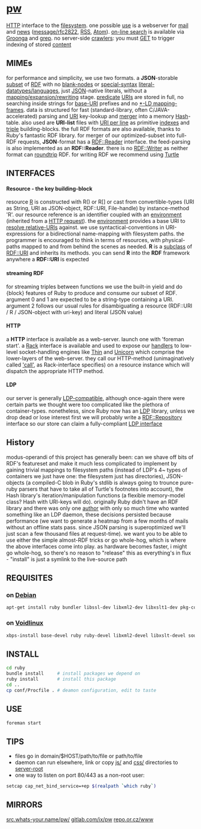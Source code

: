 # [pw](http://src.whats-your.name/pw/)

[HTTP](https://www.mnot.net/blog/2014/06/07/rfc2616_is_dead) interface to the [filesystem](http://www.multicians.org/fjcc4.html). one possible [use](http://suckless.org/philosophy) is a webserver for [mail](conf/mail/) and [news](conf/news/) ([message/rfc2822](http://www.faqs.org/rfcs/rfc2822.html), [RSS](http://web.resource.org/rss/1.0/spec), [Atom](https://tools.ietf.org/html/rfc4287)). [on-line search](https://en.wikipedia.org/wiki/Online_search) is available via [Groonga](http://groonga.org/) and [grep](http://www.gnu.org/software/grep/manual/grep.html). no server-side [crawlers](https://en.wikipedia.org/wiki/Web_crawler): you must [GET](ruby/read.rb.html) to trigger indexing of stored [content](https://en.wikipedia.org/wiki/Content_(media))

## MIMEs

for performance and simplicity, we use two formats. a **JSON**-storable [subset](https://en.wikipedia.org/wiki/Subset) of [RDF](https://ruby-rdf.github.io/) with no [blank-nodes](http://milicicvuk.com/blog/2011/07/14/problems-of-the-rdf-model-blank-nodes/) or [special-syntax](http://www.w3.org/TR/turtle/#turtle-literals) [literal-datatypes/languages](http://www.w3.org/TR/rdf11-concepts/#section-Datatypes), just [JSON](http://www.json.org/)-native literals, without a [mapping/expansion/rewriting](http://www.w3.org/TR/json-ld-api/#context-processing-algorithms) stage. [predicate](http://www.w3.org/TR/rdf11-concepts/#dfn-predicate) [URIs](https://en.wikipedia.org/wiki/Uniform_Resource_Identifier) are stored in full, no searching inside strings for [base-URI](https://annevankesteren.nl/2005/08/base-examples) prefixes and no [*-LD mapping-frames](http://json-ld.org/spec/latest/json-ld-framing/). data is structured for fast (standard-library, often C/JAVA-accelerated) parsing and [URI](https://www.ietf.org/rfc/rfc1630.txt) key-lookup and [merger](ruby/JSON.rb.html) into a memory [Hash](http://docs.ruby-lang.org/en/2.0.0/Hash.html)-table. also used are **URI-list** files with [URI per line](http://amundsen.com/hypermedia/urilist/) as primitive [indexes](https://en.wikipedia.org/wiki/Database_index) and [triple](http://stackoverflow.com/questions/273218/whats-an-rdf-triple) building-blocks. the full RDF formats are also available, thanks to Ruby's fantastic RDF library. for merger of our optimized-subset into full-RDF requests, **JSON**-format has a [RDF::Reader](http://www.rubydoc.info/github/ruby-rdf/rdf/RDF/Reader) interface. the feed-parsing is also implemented as an **RDF::Reader**. there is no [RDF::Writer](http://www.rubydoc.info/github/ruby-rdf/rdf/RDF/Writer) as neither format can [roundtrip](https://en.wikipedia.org/wiki/Round-trip_format_conversion) RDF. for writing RDF we recommend using [Turtle](http://www.w3.org/TeamSubmission/turtle/)

## INTERFACES

#### Resource - the key building-block
resource [R](ruby/names.rb.html) is constructed with R() or R[] or cast from convertible-types (URI as String, URI as JSON-object, RDF::URI, File-handle) by instance-method 'R'. our resource reference is an identifier coupled with an [environment](https://mitpress.mit.edu/sicp/full-text/sicp/book/node77.html) (inherited from a [HTTP request](http://tools.ietf.org/html/rfc7231#section-5)). the [environment](https://en.wikipedia.org/wiki/Eval#Ruby) provides a base URI to [resolve relative-URIs](https://tools.ietf.org/html/rfc3986#section-5.2) against. we use syntactical-conventions in URI-expressions for a bidirectional name-mapping with filesystem paths. the programmer is encouraged to think in terms of resources, with physical-paths mapped to and from behind the scenes as needed. **R** is a [subclass](http://rubylearning.com/satishtalim/ruby_inheritance.html) of [RDF::URI](http://www.rubydoc.info/github/ruby-rdf/rdf/RDF/URI) and inherits its methods. you can send **R** into the **RDF** framework anywhere a **RDF::URI** is expected

#### streaming RDF
for streaming triples between functions we use the built-in yield and do {block} features of Ruby to produce and consume our subset of RDF.
argument 0 and 1 are expected to be a string-type containing a URI.
argument 2 follows our usual rules for disambiguating a resource (RDF::URI / R / JSON-object with uri-key) and literal (JSON value)

#### HTTP
a **HTTP** interface is available as a web-server. launch one with 'foreman start'.
a [Rack](http://rack.github.io/) interface is available and used to expose our [handlers](ruby/read.rb.html) to low-level socket-handling engines like [Thin](http://code.macournoyer.com/thin/) and [Unicorn](http://unicorn.bogomips.org/) which comprise the lower-layers of the web-server. they call our HTTP-method (unimaginatively called ['call'](ruby/HTTP.rb.html), as Rack-interface specifies) on a resource instance which will dispatch the appropriate HTTP method.

#### LDP
our server is generally [LDP-compatible](http://www.w3.org/TR/ldp/), although once-again there were certain parts we thought were too complicated like the plethora of container-types. nonetheless, since Ruby now has an [LDP](https://github.com/solid/solid-spec/issues/38) library, unless we drop dead or lose interest first we will probably write a [RDF::Repository](http://www.rubydoc.info/github/ruby-rdf/rdf/RDF/Repository) interface so our store can claim a fully-compliant [LDP interface](https://github.com/ruby-rdf/rdf-ldp)

## History
modus-operandi of this project has generally been: can we shave off bits of RDF's featureset and make it much less complicated to implement by gaining trivial mappings to filesystem paths (instead of LDP's 4~ types of containers we just have one: the filesystem just has directories), JSON-objects (a compiled-C blob in Ruby's stdlib is always going to trounce pure-ruby parsers that have to take all of Turtle's footnotes into account), the Hash library's iteration/manipulation functions (a flexible memory-model class? Hash with URI-keys will do). originally Ruby didn't have an RDF library and there was only one [author](mailto:carmen@whats-your.name) with only so much time who wanted something like an LDP daemon, these decisions persisted because performance (we want to generate a heatmap from a few months of mails without an offline stats pass. since JSON parsing is superoptimized we'll just scan a few thousand files at request-time). we want you to be able to use either the simple almost-RDF tricks or go whole-hog, which is where the above interfaces come into play. as hardware becomes faster, i might go whole-hog, so there's no reason to "release" this as everything's in flux - "install" is just a symlink to the live-source path

## REQUISITES

### on [Debian](http://www.debian.org/)
``` sh
apt-get install ruby bundler libssl-dev libxml2-dev libxslt1-dev pkg-config python-pygments
```

### on [Voidlinux](http://www.voidlinux.eu/)
``` sh
xbps-install base-devel ruby ruby-devel libxml2-devel libxslt-devel source-highlight python-Pygments && gem install bundler
```
## INSTALL
``` sh
cd ruby
bundle install     # install packages we depend on
ruby install       # install this package
cd ..
cp conf/Procfile . # deamon configuration, edit to taste
```

## USE
``` sh
foreman start
```

## TIPS
* files go in domain/$HOST/path/to/file or path/to/file
* daemon can run elsewhere, link or copy [js/](js/) and [css/](css/) directories to [server-root](.)
* one way to listen on port 80/443 as a non-root user:

``` sh
setcap cap_net_bind_service=+ep $(realpath `which ruby`)
```

## MIRRORS
[src.whats-your.name/pw/](http://src.whats-your.name/pw/) 
[gitlab.com/ix/pw](https://gitlab.com/ix/pw) 
[repo.or.cz/www](http://repo.or.cz/www) 
